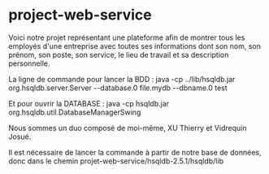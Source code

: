 # project-web-service

Voici notre projet représentant une plateforme afin de montrer tous les employés d'une entreprise avec toutes ses informations dont son nom, son prénom, son poste, son service, le lieu de travail et sa description personnelle. 

La ligne de commande pour lancer la BDD : java -cp ../lib/hsqldb.jar org.hsqldb.server.Server --database.0 file.mydb --dbname.0 test

Et pour ouvrir la DATABASE : java -cp hsqldb.jar org.hsqldb.util.DatabaseManagerSwing

Nous sommes un duo composé de moi-même, XU Thierry et Vidrequin Josué. 

Il est nécessaire de lancer la commande à partir de notre base de données, donc dans le chemin projet-web-service/hsqldb-2.5.1/hsqldb/lib
